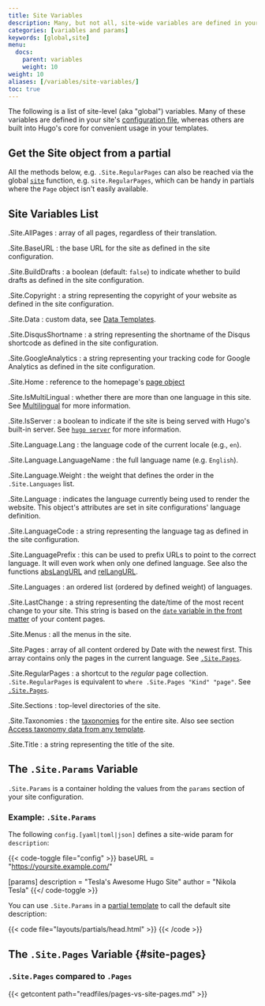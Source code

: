 ```yaml
---
title: Site Variables
description: Many, but not all, site-wide variables are defined in your site's configuration. However, Hugo provides a number of built-in variables for convenient access to global values in your templates.
categories: [variables and params]
keywords: [global,site]
menu:
  docs:
    parent: variables
    weight: 10
weight: 10
aliases: [/variables/site-variables/]
toc: true
---
```


The following is a list of site-level (aka "global") variables. Many of these variables are defined in your site's [configuration file][config], whereas others are built into Hugo's core for convenient usage in your templates.

## Get the Site object from a partial

All the methods below, e.g. `.Site.RegularPages` can also be reached via the global [`site`](/functions/site/) function, e.g. `site.RegularPages`, which can be handy in partials where the `Page` object isn't easily available.

## Site Variables List

.Site.AllPages
: array of all pages, regardless of their translation.

.Site.BaseURL
: the base URL for the site as defined in the site configuration.

.Site.BuildDrafts
: a boolean (default: `false`) to indicate whether to build drafts as defined in the site configuration.

.Site.Copyright
: a string representing the copyright of your website as defined in the site configuration.

.Site.Data
: custom data, see [Data Templates](/templates/data-templates/).

.Site.DisqusShortname
: a string representing the shortname of the Disqus shortcode as defined in the site configuration.

.Site.GoogleAnalytics
: a string representing your tracking code for Google Analytics as defined in the site configuration.

.Site.Home
: reference to the homepage's [page object](https://gohugo.io/variables/page/)

.Site.IsMultiLingual
: whether there are more than one language in this site. See [Multilingual](/content-management/multilingual/) for more information.

.Site.IsServer
: a boolean to indicate if the site is being served with Hugo's built-in server. See [`hugo server`](/commands/hugo_server/) for more information.

.Site.Language.Lang
: the language code of the current locale (e.g., `en`).

.Site.Language.LanguageName
: the full language name (e.g. `English`).

.Site.Language.Weight
: the weight that defines the order in the `.Site.Languages` list.

.Site.Language
: indicates the language currently being used to render the website. This object's attributes are set in site configurations' language definition.

.Site.LanguageCode
: a string representing the language tag as defined in the site configuration.

.Site.LanguagePrefix
: this can be used to prefix URLs to point to the correct language. It will even work when only one defined language. See also the functions [absLangURL](/functions/abslangurl/) and [relLangURL](/functions/rellangurl).

.Site.Languages
: an ordered list (ordered by defined weight) of languages.

.Site.LastChange
: a string representing the date/time of the most recent change to your site. This string is based on the [`date` variable in the front matter](/content-management/front-matter) of your content pages.

.Site.Menus
: all the menus in the site.

.Site.Pages
: array of all content ordered by Date with the newest first. This array contains only the pages in the current language. See [`.Site.Pages`](#site-pages).

.Site.RegularPages
: a shortcut to the *regular* page collection. `.Site.RegularPages` is equivalent to `where .Site.Pages "Kind" "page"`. See [`.Site.Pages`](#site-pages).

.Site.Sections
: top-level directories of the site.

.Site.Taxonomies
: the [taxonomies](/content-management/taxonomies/) for the entire site. Also see section [Access taxonomy data from any template](/variables/taxonomy/#access-taxonomy-data-from-any-template).

.Site.Title
: a string representing the title of the site.

## The `.Site.Params` Variable

`.Site.Params` is a container holding the values from the `params` section of your site configuration.

### Example: `.Site.Params`

The following `config.[yaml|toml|json]` defines a site-wide param for `description`:

{{< code-toggle file="config" >}}
baseURL = "https://yoursite.example.com/"

[params]
  description = "Tesla's Awesome Hugo Site"
  author = "Nikola Tesla"
{{</ code-toggle >}}

You can use `.Site.Params` in a [partial template](/templates/partials/) to call the default site description:

{{< code file="layouts/partials/head.html" >}}
<meta name="description" content="{{ if .IsHome }}{{ $.Site.Params.description }}{{ else }}{{.Description }}{{ end }}" />
{{< /code >}}

## The `.Site.Pages` Variable {#site-pages}

### `.Site.Pages` compared to `.Pages`

{{< getcontent path="readfiles/pages-vs-site-pages.md" >}}

[config]: /getting-started/configuration/
